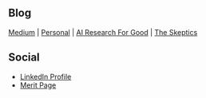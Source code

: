 
## Blog
[Medium](https://medium.com/@blamichhane314) | [Personal](https://eideticechoes.blogspot.com) | [AI Research For Good](https://www.airesearchforgood.org)  | [The Skeptics](https://meskeptic.wordpress.com)


## Social 
- [LinkedIn Profile](https://www.linkedin.com/in/bishal-lamichhane/)
- [Merit Page](https://meritpages.com/bishal513) 
